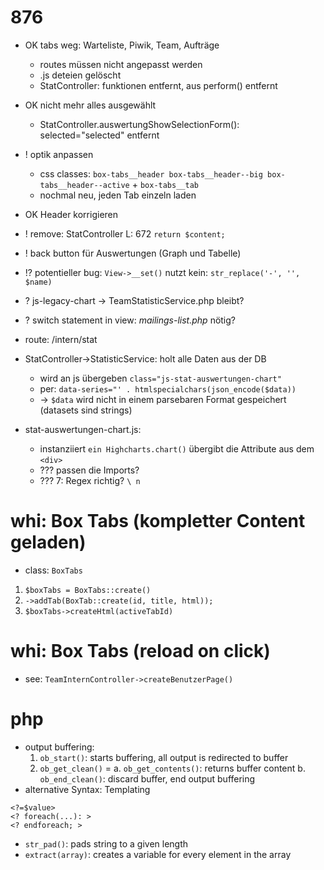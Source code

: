# 876
- OK tabs weg: Warteliste, Piwik, Team, Aufträge
    - routes müssen nicht angepasst werden
    - .js deteien gelöscht
    - StatController: funktionen entfernt, aus perform() entfernt
- OK nicht mehr alles ausgewählt
    - StatController.auswertungShowSelectionForm(): selected="selected" entfernt
- ! optik anpassen
    - css classes: `box-tabs__header box-tabs__header--big box-tabs__header--active` + `box-tabs__tab`
    - nochmal neu, jeden Tab einzeln laden
- OK Header korrigieren
- ! remove: StatController L: 672 `return $content;`
- ! back button für Auswertungen (Graph und Tabelle)
- !? potentieller bug: `View->__set()` nutzt kein: `str_replace('-', '', $name)`
- ? js-legacy-chart -> TeamStatisticService.php bleibt?
- ? switch statement in view: *mailings-list.php* nötig?

- route: /intern/stat

- StatController->StatisticService: holt alle Daten aus der DB
    - wird an js übergeben `class="js-stat-auswertungen-chart"`
    - per: `data-series="' . htmlspecialchars(json_encode($data))`
    - -> `$data` wird nicht in einem parsebaren Format gespeichert (datasets sind strings)  
- stat-auswertungen-chart.js:
    - instanziiert `ein Highcharts.chart()` übergibt die Attribute aus dem `<div>`
    - ??? passen die Imports?
    - ??? 7: Regex richtig? `\ n`

# whi: Box Tabs (kompletter Content geladen)
- class: `BoxTabs`
1. `$boxTabs = BoxTabs::create()`
2. `->addTab(BoxTab::create(id, title, html));`
3. `$boxTabs->createHtml(activeTabId)`

# whi: Box Tabs (reload on click)
- see: `TeamInternController->createBenutzerPage()`

# php
- output buffering: 
    1. `ob_start()`: starts buffering, all output is redirected to buffer 
    2. `ob_get_clean()` =
        a. `ob_get_contents()`: returns buffer content
        b. `ob_end_clean()`: discard buffer, end output buffering
- alternative Syntax: Templating
```
<?=$value>
<? foreach(...): >
<? endforeach; >
```
- `str_pad()`: pads string to a given length
- `extract(array)`: creates a variable for every element in the array 